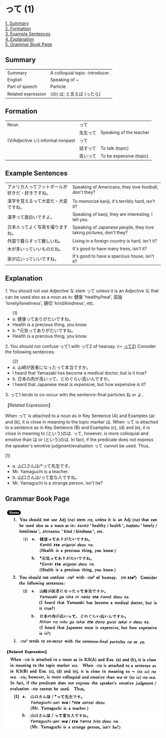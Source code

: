 # って (1)

[1. Summary](#summary)<br>
[2. Formation](#formation)<br>
[3. Example Sentences](#example-sentences)<br>
[4. Explanation](#explanation)<br>
[5. Grammar Book Page](#grammar-book-page)<br>


## Summary

<table><tr>   <td>Summary</td>   <td>A colloquial topic-introducer.</td></tr><tr>   <td>English</td>   <td>Speaking of ~</td></tr><tr>   <td>Part of speech</td>   <td>Particle</td></tr><tr>   <td>Related expression</td>   <td>(の) は; と言えば (ったら)</td></tr></table>

## Formation

<table class="table"> <tbody><tr class="tr head"> <td class="td"><span class="bold"><span>Noun</span></span></td> <td class="td"><span class="concept">って</span> </td> <td class="td"><span>&nbsp;</span></td> </tr> <tr class="tr"> <td class="td"><span>&nbsp;</span></td> <td class="td"><span>先生<span class="concept">って</span></span> </td> <td class="td"><span>Speaking of the teacher</span></td> </tr> <tr class="tr head"> <td class="td"><span class="bold"><span>{V/Adjective い} informal    nonpast</span></span></td> <td class="td"><span class="concept">って</span> </td> <td class="td"><span>&nbsp;</span></td> </tr> <tr class="tr"> <td class="td"><span>&nbsp;</span></td> <td class="td"><span>話す<span class="concept">って</span></span> </td> <td class="td"><span>To talk (topic)</span> </td> </tr> <tr class="tr"> <td class="td"><span>&nbsp;</span></td> <td class="td"><span>高い<span class="concept">って</span></span> </td> <td class="td"><span>To be expensive (topic)</span> </td> </tr></tbody></table>

## Example Sentences

<table><tr>   <td>アメリカ人ってフットボールが好きだ・好きですね。</td>   <td>Speaking of Americans, they love football, don't they?</td></tr><tr>   <td>漢字を覚えるって大変だ・大変ですね。</td>   <td>To memorize kanji, it's terribly hard, isn't it?</td></tr><tr>   <td>漢字って面白いですよ。</td>   <td>Speaking of kanji, they are interesting, I tell you.</td></tr><tr>   <td>日本人ってよく写真を撮りますね。</td>   <td>Speaking of Japanese people, they love taking pictures, don't they?</td></tr><tr>   <td>外国で暮らすって難しいね。</td>   <td>Living in a foreign country is hard, isn't it?</td></tr><tr>   <td>木が多いっていいものだね。</td>   <td>It's good to have many trees, isn't it?</td></tr><tr>   <td>家が広いっていいですね。</td>   <td>It's good to have a spacious house, isn't it?</td></tr></table>

## Explanation

<p>1. You should not use Adjective な stem <span class="cloze">って</span> unless it is an Adjective な that can be used also as a noun as in: 健康 'healthy/heal', 孤独 'lonely/loneliness', 親切 'kind/kindness', etc.</p>  <ul>(1) <li>a. 健康<span class="cloze">って</span>ありがたいですね。</li> <li>Health is a precious thing, you know.</li> <div class="divide"></div> <li>b. *元気<span class="cloze">って</span>ありがたいですね。</li> <li>Health is a precious thing, you know.</li> </ul>  <p>2. You should not confuse <span class="cloze">って</span>1 with って2 of hearsay. (⇨ <a href="#㊦ って (2)">って2</a>) Consider the following sentences:</p>  <ul>(2) <li>a. 山崎が医者になったって本当ですか。</li> <li>I heard that Yamazaki has become a medical doctor, but is it true?</li> <div class="divide"></div> <li>b. 日本の肉が高い<span class="cloze">って</span>、どのぐらい高いんですか。</li> <li>I heard that Japanese meat is expensive, but how expensive is it?</li> </ul>  <p>3. <span class="cloze">って</span>1 tends to co-occur witn the sentence-final particles ね or よ.</p>  <p>【Related Expression】</p>  <p>When <span class="cloze">って</span> is attached to a noun as in Key Sentence (A) and Examples (a) and (b), it is close in meaning to the topic marker は. When <span class="cloze">って</span> is attached to a sentence as in Key Sentence (B) and Examples (c), (d) and (e), it is close in meaning to  (という)のは. <span class="cloze">って</span>, however, is more colloquial and emotive than は or (という)のは. In fact, if the predicate does not express the speaker's emotive judgment/evaluation <span class="cloze">って</span> cannot be used. Thus,</p>  <p>[1]</p>  <ul> <li>a. 山口さんは/*<span class="cloze">って</span>先生です。</li> <li>Mr. Yamaguchi is a teacher.</li> <div class="divide"></div> <li>b. 山口さんは/<span class="cloze">って</span>変な人ですね。</li> <li>Mr. Yamaguchi is a strange person, isn't he?</li> </ul>

## Grammar Book Page

![](../img/Basicって.png)

